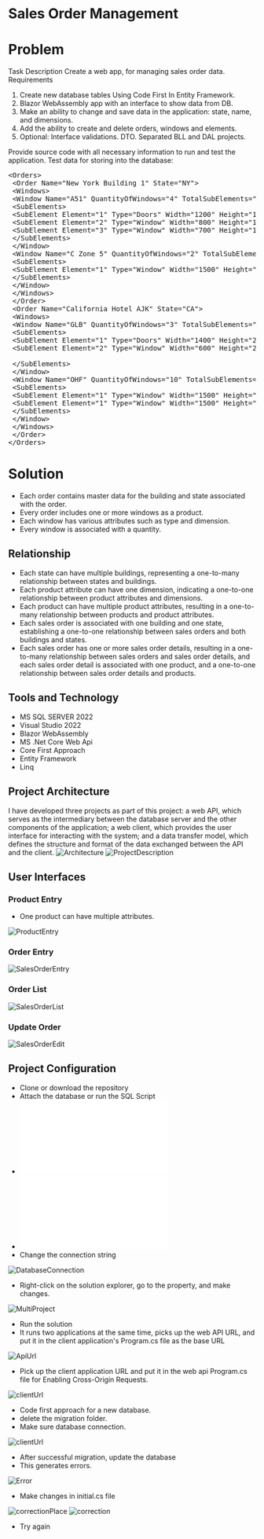 # Sales Order Management
# Problem
Task Description 
Create a web app, for managing sales order data. 
Requirements 
1. Create new database tables Using Code First In Entity Framework. 
2. Blazor WebAssembly app with an interface to show data from DB. 
3. Make an ability to change and save data in the application: state, name, and dimensions. 
4. Add the ability to create and delete orders, windows and elements. 
5. Optional: Interface validations. DTO. Separated BLL and DAL projects. 

Provide source code with all necessary information to run and test the application. 
Test data for storing into the database: 

<pre>
&lt;Orders&gt;
 &lt;Order Name="New York Building 1" State="NY"&gt;
 &lt;Windows&gt;
 &lt;Window Name="A51" QuantityOfWindows="4" TotalSubElements="3"&gt;
 &lt;SubElements&gt;
 &lt;SubElement Element="1" Type="Doors" Width="1200" Height="1850" /&gt;
 &lt;SubElement Element="2" Type="Window" Width="800" Height="1850" /&gt;
 &lt;SubElement Element="3" Type="Window" Width="700" Height="1850" /&gt;
 &lt;/SubElements&gt;
 &lt;/Window&gt;
 &lt;Window Name="C Zone 5" QuantityOfWindows="2" TotalSubElements="1"&gt;
 &lt;SubElements&gt;
 &lt;SubElement Element="1" Type="Window" Width="1500" Height="2000" /&gt;
 &lt;/SubElements&gt;
 &lt;/Window&gt;
 &lt;/Windows&gt;
 &lt;/Order&gt;
 &lt;Order Name="California Hotel AJK" State="CA"&gt;
 &lt;Windows&gt;
 &lt;Window Name="GLB" QuantityOfWindows="3" TotalSubElements="2"&gt;
 &lt;SubElements&gt;
 &lt;SubElement Element="1" Type="Doors" Width="1400" Height="2200" /&gt;
 &lt;SubElement Element="2" Type="Window" Width="600" Height="2200" />
 
 &lt;/SubElements&gt;
 &lt;/Window&gt;
 &lt;Window Name="OHF" QuantityOfWindows="10" TotalSubElements="2"&gt;
 &lt;SubElements&gt;
 &lt;SubElement Element="1" Type="Window" Width="1500" Height="2000" /&gt;
 &lt;SubElement Element="1" Type="Window" Width="1500" Height="2000" /&gt;
 &lt;/SubElements&gt;
 &lt;/Window&gt;
 &lt;/Windows&gt;
 &lt;/Order&gt;
&lt;/Orders>
</pre>

# Solution
+ Each order contains master data for the building and state associated with the order.
+ Every order includes one or more windows as a product.
+ Each window has various attributes such as type and dimension.
+ Every window is associated with a quantity.  

## Relationship
+ Each state can have multiple buildings, representing a one-to-many relationship between states and buildings. 
+ Each product attribute can have one dimension, indicating a one-to-one relationship between product attributes and dimensions.
+ Each product can have multiple product attributes, resulting in a one-to-many relationship between products and product attributes.
+ Each sales order is associated with one building and one state, establishing a one-to-one relationship between sales orders and both buildings and states.
+ Each sales order has one or more sales order details, resulting in a one-to-many relationship between sales orders and sales order details, and each sales order       detail is associated with one product, and a one-to-one relationship between sales order details and products.

## Tools and Technology 
+ MS SQL SERVER 2022
+ Visual Studio 2022
+ Blazor WebAssembly
+ MS .Net Core Web Api
+ Core First Approach
+ Entity Framework
+ Linq

## Project Architecture 
I have developed three projects as part of this project: a web API, which serves as the intermediary between the database server and the other components of the application; a web client, which provides the user interface for interacting with the system; and a data transfer model, which defines the structure and format of the data exchanged between the API and the client.
![Architecture](/SalesOrderManagement.Web/images/Architecture.PNG)
![ProjectDescription](/SalesOrderManagement.Web/images/PorjectDescription.PNG)

## User Interfaces
### Product Entry
+ One product can have multiple attributes.

![ProductEntry](/SalesOrderManagement.Web/images/EntryProduct.png)

### Order Entry
![SalesOrderEntry](/SalesOrderManagement.Web/images/SalesOrderEntry.png)
### Order List
![SalesOrderList](/SalesOrderManagement.Web/images/SalesOrderList.PNG)
### Update Order
![SalesOrderEdit](/SalesOrderManagement.Web/images/SalesOrderEdit.PNG)

## Project Configuration
+ Clone or download the repository 
+ Attach the database or run the SQL Script
+ ![DatabaseBackup](/SalesOrderManagement.Web/images/SalesOrderManagement.bak)
+ ![DatabaseScript](/SalesOrderManagement.Web/images/SalesOrderManagementSqlScript.sql)
+ Change the connection string

![DatabaseConnection](/SalesOrderManagement.Web/images/DBConnectionString.PNG)
+ Right-click on the solution explorer, go to the property, and make changes.

![MultiProject](/SalesOrderManagement.Web/images/MultipleProjectSelect.PNG)
+ Run the solution 
+ It runs two applications at the same time, picks up the web API URL, and put it in the client application's Program.cs file as the base URL

![ApiUrl](/SalesOrderManagement.Web/images/ClientSideConfig.PNG)
+ Pick up the client application URL and put it in the web api Program.cs file for Enabling Cross-Origin Requests.

![clientUrl](/SalesOrderManagement.Web/images/ServerSideConfig.PNG)
+ Code first approach for a new database.
+ delete the migration folder.
+ Make sure database connection.

![clientUrl](/SalesOrderManagement.Web/images/DeleteMigration.PNG) 
+ After successful migration, update the database
+ This generates errors. 

![Error](/SalesOrderManagement.Web/images/DbError.PNG) 
+ Make changes in initial.cs file

![correctionPlace](/SalesOrderManagement.Web/images/errorCorrectionPlace.PNG) 
![correction](/SalesOrderManagement.Web/images/MigrationCorrection.PNG) 
+ Try again




